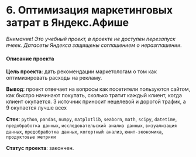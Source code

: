 # 6. Оптимизация маркетинговых затрат в Яндекс.Афише

*Внимание! Это учебный проект, в проекте не доступен перезапуск ячеек. Датасеты Яндекса защищены соглашением о неразглашении.*

#### Описание проекта

**Цель проекта**: дать рекомендации маркетологам о том как оптимизировать расходы на рекламу.

**Вывод**: проект отвечает на вопросы как посетители пользуются сайтом, как быстро начинают покупать, сколько тратит каждый клиент, когда клиент окупается. 3 источник приносит нецелевой и дорогой трафик, а 9 окупается лучше всех

**Cтек**: `python`, `pandas`, `numpy`, `matplotlib`, `seaborn`, `math`, `scipy`, `datetime`, `предобработка данных`, `исследовательский анализ данных`, `визуализация данных`, `предобработка данных`, `когортный анализ`, `юнит-экономика`, `продуктовые метрики`

**Статус проекта**: закончен.